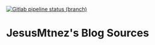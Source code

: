 [![Gitlab pipeline status (branch)](https://img.shields.io/gitlab/pipeline/JesusMtnez/jesusmtnez.gitlab.io/main.svg?style=flat-square)](https://gitlab.com/JesusMtnez/jesusmtnez.gitlab.io/commits/main)

# JesusMtnez's Blog Sources
